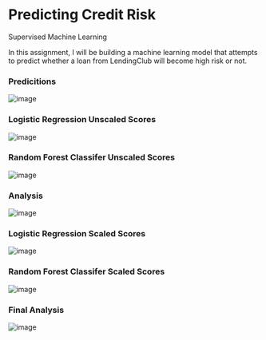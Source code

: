 # Predicting Credit Risk
Supervised Machine Learning 

In this assignment, I will be building a machine learning model that attempts to predict whether a loan from LendingClub will become high risk or not.

### Predicitions 
![image](https://user-images.githubusercontent.com/85764497/141361000-37718081-19d3-4207-8b29-8da414aad1e6.png)

### Logistic Regression Unscaled Scores
![image](https://user-images.githubusercontent.com/85764497/141361165-b7ab8fb8-cdfd-4b68-b66e-e34884ae3349.png)

### Random Forest Classifer Unscaled Scores
![image](https://user-images.githubusercontent.com/85764497/141361239-e5eb42b6-76b6-4768-b49d-165deda231d9.png)

### Analysis 
![image](https://user-images.githubusercontent.com/85764497/141361270-8869e163-5def-4cec-9193-6f2c435b0b72.png)

### Logistic Regression Scaled Scores
![image](https://user-images.githubusercontent.com/85764497/141361314-bd4397da-6adf-42f4-992b-305484e59353.png)

### Random Forest Classifer Scaled Scores 
![image](https://user-images.githubusercontent.com/85764497/141361347-24f07e0d-5775-4cd7-bf13-456e258ff6f0.png)

### Final Analysis
![image](https://user-images.githubusercontent.com/85764497/141361379-66268b7e-ff8f-432e-bd92-cdcb71c2958e.png)
